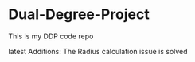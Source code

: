 # Dual-Degree-Project
This is my DDP code repo

latest Additions:
The Radius calculation issue is solved
